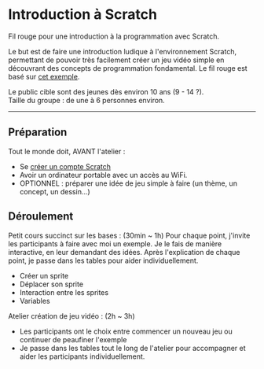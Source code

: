 # Introduction à Scratch
Fil rouge pour une introduction à la programmation avec Scratch.  

Le but est de faire une introduction ludique à l'environnement Scratch, permettant de pouvoir très facilement créer un jeu vidéo simple en découvrant des concepts de programmation fondamental.
Le fil rouge est basé sur [cet exemple](https://scratch.mit.edu/projects/802789519).   

Le public cible sont des jeunes dès environ 10 ans (9 - 14 ?).  
Taille du groupe : de une à 6 personnes environ.

---
## Préparation
Tout le monde doit, AVANT l'atelier :
- Se [créer un compte Scratch](https://scratch.mit.edu/join)
- Avoir un ordinateur portable avec un accès au WiFi.
- OPTIONNEL : préparer une idée de jeu simple à faire (un thème, un concept, un dessin...)


## Déroulement
Petit cours succinct sur les bases : (30min ~ 1h)
Pour chaque point, j'invite les participants à faire avec moi un exemple. Je le fais de manière interactive, en leur demandant des idées.
Après l'explication de chaque point, je passe dans les tables pour aider individuellement.  
- Créer un sprite
- Déplacer son sprite
- Interaction entre les sprites
- Variables  

  
Atelier création de jeu vidéo : (2h ~ 3h)
- Les participants ont le choix entre commencer un nouveau jeu ou continuer de peaufiner l'exemple
- Je passe dans les tables tout le long de l'atelier pour accompagner et aider les participants individuellement.
